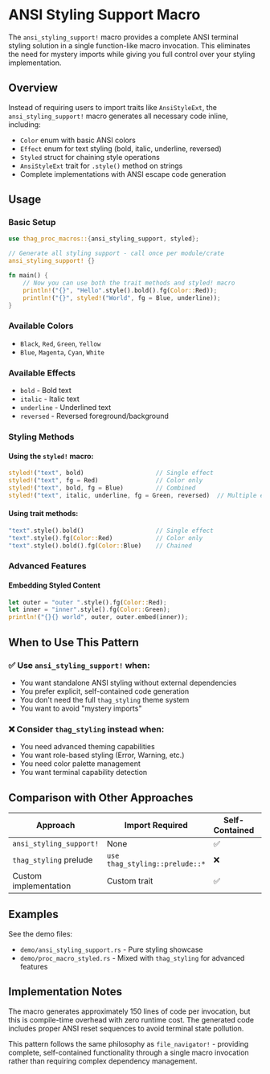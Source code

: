 # ANSI Styling Support Macro

The `ansi_styling_support!` macro provides a complete ANSI terminal styling solution in a single function-like macro invocation. This eliminates the need for mystery imports while giving you full control over your styling implementation.

## Overview

Instead of requiring users to import traits like `AnsiStyleExt`, the `ansi_styling_support!` macro generates all necessary code inline, including:

- `Color` enum with basic ANSI colors
- `Effect` enum for text styling (bold, italic, underline, reversed)
- `Styled` struct for chaining style operations
- `AnsiStyleExt` trait for `.style()` method on strings
- Complete implementations with ANSI escape code generation

## Usage

### Basic Setup

```rust
use thag_proc_macros::{ansi_styling_support, styled};

// Generate all styling support - call once per module/crate
ansi_styling_support! {}

fn main() {
    // Now you can use both the trait methods and styled! macro
    println!("{}", "Hello".style().bold().fg(Color::Red));
    println!("{}", styled!("World", fg = Blue, underline));
}
```

### Available Colors

- `Black`, `Red`, `Green`, `Yellow`
- `Blue`, `Magenta`, `Cyan`, `White`

### Available Effects

- `bold` - Bold text
- `italic` - Italic text  
- `underline` - Underlined text
- `reversed` - Reversed foreground/background

### Styling Methods

#### Using the `styled!` macro:
```rust
styled!("text", bold)                    // Single effect
styled!("text", fg = Red)                // Color only
styled!("text", bold, fg = Blue)         // Combined
styled!("text", italic, underline, fg = Green, reversed)  // Multiple effects
```

#### Using trait methods:
```rust
"text".style().bold()                    // Single effect
"text".style().fg(Color::Red)            // Color only
"text".style().bold().fg(Color::Blue)    // Chained
```

### Advanced Features

#### Embedding Styled Content
```rust
let outer = "outer ".style().fg(Color::Red);
let inner = "inner".style().fg(Color::Green);
println!("{}{} world", outer, outer.embed(inner));
```

## When to Use This Pattern

### ✅ Use `ansi_styling_support!` when:
- You want standalone ANSI styling without external dependencies
- You prefer explicit, self-contained code generation
- You don't need the full `thag_styling` theme system
- You want to avoid "mystery imports"

### ❌ Consider `thag_styling` instead when:
- You need advanced theming capabilities
- You want role-based styling (Error, Warning, etc.)
- You need color palette management
- You want terminal capability detection

## Comparison with Other Approaches

| Approach | Import Required | Self-Contained | Themes | Complexity |
|----------|----------------|----------------|---------|------------|
| `ansi_styling_support!` | None | ✅ | ❌ | Low |
| `thag_styling` prelude | `use thag_styling::prelude::*` | ❌ | ✅ | Medium |
| Custom implementation | Custom trait | ✅ | Custom | High |

## Examples

See the demo files:
- `demo/ansi_styling_support.rs` - Pure styling showcase
- `demo/proc_macro_styled.rs` - Mixed with `thag_styling` for advanced features

## Implementation Notes

The macro generates approximately 150 lines of code per invocation, but this is compile-time overhead with zero runtime cost. The generated code includes proper ANSI reset sequences to avoid terminal state pollution.

This pattern follows the same philosophy as `file_navigator!` - providing complete, self-contained functionality through a single macro invocation rather than requiring complex dependency management.